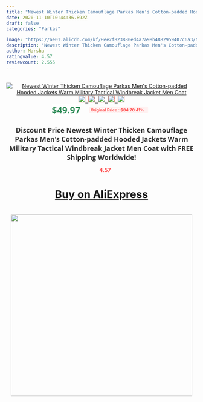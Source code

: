 ```yaml
---
title: "Newest Winter Thicken Camouflage Parkas Men's Cotton-padded Hooded Jackets Warm Military Tactical Windbreak Jacket Men Coat"
date: 2020-11-10T10:44:36.892Z
draft: false
categories: "Parkas"

image: "https://ae01.alicdn.com/kf/Hee2f823880ed4a7a98b4882959407c6a3/Newest-Winter-Thicken-Camouflage-Parkas-Men-s-Cotton-padded-Hooded-Jackets-Warm-Military-Tactical-Windbreak-Jacket.jpg"
description: "Newest Winter Thicken Camouflage Parkas Men's Cotton-padded Hooded Jackets Warm Military Tactical Windbreak Jacket Men Coat"
author: Marsha
ratingvalue: 4.57
reviewcount: 2.555
---
```

<br>
<div style="text-align: center;">
<a href="https://s.click.aliexpress.com/e/_A4sFGp" target="_blank" rel="nofollow noopener noreferrer"><img alt="Newest Winter Thicken Camouflage Parkas Men's Cotton-padded Hooded Jackets Warm Military Tactical Windbreak Jacket Men Coat" class="magnifier-image" src="https://ae01.alicdn.com/kf/Hee2f823880ed4a7a98b4882959407c6a3/Newest-Winter-Thicken-Camouflage-Parkas-Men-s-Cotton-padded-Hooded-Jackets-Warm-Military-Tactical-Windbreak-Jacket.jpg_640x640.jpg">
<br>
<img style="border:1px solid salmon" src="https://ae01.alicdn.com/kf/Hee2f823880ed4a7a98b4882959407c6a3/Newest-Winter-Thicken-Camouflage-Parkas-Men-s-Cotton-padded-Hooded-Jackets-Warm-Military-Tactical-Windbreak-Jacket.jpg_120x120.jpg">&nbsp;&nbsp;<img style="border:1px solid salmon" src="https://ae01.alicdn.com/kf/Hfcffea76a1c04c9ea5bcc4b84e419bd90/Newest-Winter-Thicken-Camouflage-Parkas-Men-s-Cotton-padded-Hooded-Jackets-Warm-Military-Tactical-Windbreak-Jacket.jpg_120x120.jpg">&nbsp;&nbsp;<img style="border:1px solid salmon" src="https://ae01.alicdn.com/kf/Hede5597fa0ab444796abb2f3772723b7b/Newest-Winter-Thicken-Camouflage-Parkas-Men-s-Cotton-padded-Hooded-Jackets-Warm-Military-Tactical-Windbreak-Jacket.jpg_120x120.jpg">&nbsp;&nbsp;<img style="border:1px solid salmon" src="https://ae01.alicdn.com/kf/Ha885b0a320184bb986ecaaac1fdd78b3d/Newest-Winter-Thicken-Camouflage-Parkas-Men-s-Cotton-padded-Hooded-Jackets-Warm-Military-Tactical-Windbreak-Jacket.jpg_120x120.jpg">&nbsp;&nbsp;<img style="border:1px solid salmon" src="https://ae01.alicdn.com/kf/Haf1ddc77f0d34009a1fa44b9ccabc4d4L/Newest-Winter-Thicken-Camouflage-Parkas-Men-s-Cotton-padded-Hooded-Jackets-Warm-Military-Tactical-Windbreak-Jacket.jpg_120x120.jpg"></a></div><br0>
<div style="text-align: center;"><span style="background-color: white; border: 0px; box-sizing: border-box; color: seagreen; display: inline-block; font-family: &quot;open sans&quot; , &quot;arial&quot; , &quot;helvetica&quot; , sans-serif , &quot;heiti&quot;; font-size: 24px; font-stretch: inherit; font-weight: 700; line-height: inherit; margin: 0px 10px 0px 0px; padding: 0px; vertical-align: middle;">$49.97 </span>
<span style="background: rgb(255 , 241 , 241); border-radius: 3px; border: 0px; box-sizing: border-box; color: #ff4747; display: inline-block; font-family: inherit; font-size: 12px; font-stretch: inherit; font-style: inherit; font-variant: inherit; font-weight: 600; line-height: inherit; margin: 0px; padding: 2px 5px; transform: scale(0.9); vertical-align: middle;">Original Price : <b style="text-decoration: line-through;">$84.70 </b> 41%&nbsp;&nbsp;</span></div>
<h1 style="color: #333333; display: inline-block; font-family: &quot;open sans&quot; , &quot;arial&quot; , &quot;helvetica&quot; , sans-serif , &quot;heiti&quot;; font-size: 18px; font-stretch: inherit; font-weight: 700; text-align: center;">Discount Price Newest Winter Thicken Camouflage Parkas Men's Cotton-padded Hooded Jackets Warm Military Tactical Windbreak Jacket Men Coat with FREE Shipping Worldwide!</h1>
<div style="color: #ff4747; text-align: center;">
<img src="https://4.bp.blogspot.com/-M0ZcTcb-5uY/XleCXlxnR4I/AAAAAAAAAEc/OrjgMkXV1oMQFaCRZj5HQwOCBcu3w1FegCPcBGAYYCw/s1600/star.png" style="height: 15px;">&nbsp;<b>4.57</b></div>
<div class="button_cont" align="center"><a class="buynow_a" href="https://s.click.aliexpress.com/e/_A4sFGp" target="_blank" rel="nofollow noopener noreferrer"><H1>Buy on AliExpress</H1></a></div><br>
<div class="separator" style="clear: both; text-align: center;">
<img src="https://lh3.googleusercontent.com/-pTy5HemUv9M/XlePHvY0dAI/AAAAAAAAAE4/0nX5iRUoIWY8eMW9Dpxeirr157OZliDIgCLcBGAsYHQ/s1600/badge.gif" width="480">
</div>
